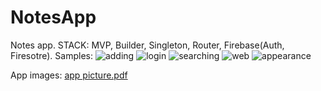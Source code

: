 # NotesApp
Notes app. STACK: MVP, Builder, Singleton, Router, Firebase(Auth, Firesotre).
Samples:
![adding](https://user-images.githubusercontent.com/96835943/212567707-42cbbae5-98da-49c1-9776-f820c5415ea4.gif)
![login](https://user-images.githubusercontent.com/96835943/212567713-2d682905-726a-4df8-aa79-5c889901e949.gif)
![searching](https://user-images.githubusercontent.com/96835943/212567714-985dc947-3a02-41d6-9eb3-4b917f36d0c0.gif)
![web](https://user-images.githubusercontent.com/96835943/212567715-4aabd9d2-0fb8-4a47-9cb4-2e22db8aad8c.gif)
![appearance](https://user-images.githubusercontent.com/96835943/212567718-24c6bd7c-ce10-4c6b-a6fa-fb75f4a1fb4c.gif)

App images:
[app picture.pdf](https://github.com/ASPIRINI1/NotesApp/files/10421230/app.picture.pdf)
